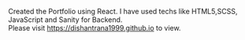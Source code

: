 Created the Portfolio using React. I have used techs like HTML5,SCSS, JavaScript and Sanity for Backend.<br/>
Please visit https://dishantrana1999.github.io to view.
